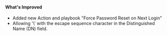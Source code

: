 #### What's Improved
- Added new Action and playbook "Force Password Reset on Next Login"
- Allowing '\\' with the escape sequence character in the Distinguished Name (DN) field.